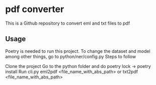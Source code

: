# pdf converter

This is a Github repository to convert eml and txt files to pdf 

## Usage

Poetry is needed to run this project. To change the dataset and model among other things, go to python/ner/config.py Steps to follow

Clone the project
Go to the python folder and do poetry lock -> poetry install
Run cli.py eml2pdf <file_name_with_abs_path> or txt2pdf <file_name_with_abs_path>

